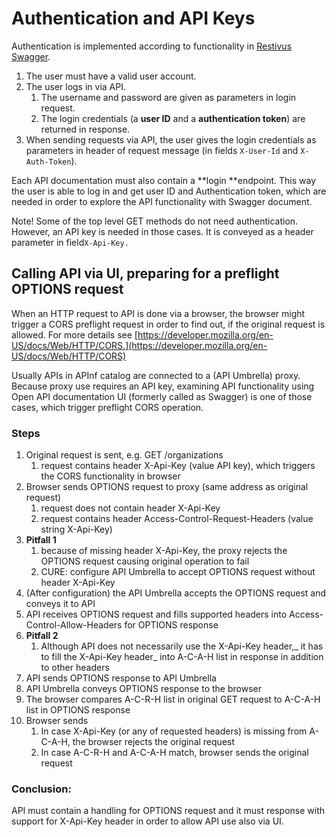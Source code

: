 # Authentication and API Keys

Authentication is implemented according to functionality in [Restivus Swagger](https://github.com/apinf/restivus-swagger).

1. The user must have a valid user account. 
2. The user logs in via API.
   1. The username and password are given as parameters in login request.
   2. The login credentials \(a **user ID** and a **authentication token**\) are returned in response.
3. When sending requests via API, the user gives the login credentials as parameters in header of request message \(in fields `X-User-Id` and `X-Auth-Token`\). 

Each API documentation must also contain a **login **endpoint. This way the user is able to log in and get user ID and Authentication token, which are needed in order to explore the API functionality with Swagger document.

Note! Some of the top level GET methods do not need authentication. However, an API key is needed in those cases. It is conveyed as a header parameter in field`X-Api-Key.`

## Calling API via UI, preparing for a preflight OPTIONS request

When an HTTP request to API is done via a browser, the browser might trigger a CORS preflight request in order to find out, if the original request is allowed. For more details see [https://developer.mozilla.org/en-US/docs/Web/HTTP/CORS.](https://developer.mozilla.org/en-US/docs/Web/HTTP/CORS)

Usually APIs in APInf catalog are connected to a \(API Umbrella\) proxy. Because proxy use requires an API key, examining API functionality using Open API documentation UI \(formerly called as Swagger\) is one of those cases, which trigger preflight CORS operation.

### Steps

1. Original request is sent, e.g. GET /organizations
   1. request contains header X-Api-Key \(value API key\), which triggers the CORS functionality in browser
2. Browser sends OPTIONS request to proxy \(same address as original request\)
   1. request does not contain header X-Api-Key
   2. request contains header Access-Control-Request-Headers \(value string X-Api-Key\)
3. **Pitfall 1**
   1. because of missing header X-Api-Key, the proxy rejects the OPTIONS request causing original operation to fail
   2. CURE: configure API Umbrella to accept OPTIONS request without header X-Api-Key
4. \(After configuration\) the API Umbrella accepts the OPTIONS request and conveys it to API
5. API receives OPTIONS request and fills supported headers into Access-Control-Allow-Headers for OPTIONS response
6. **Pitfall 2**
   1. Although API does not necessarily use the X-Api-Key header,_ it has to fill the X-Api-Key header_ into A-C-A-H list in response in addition to other headers
7. API sends OPTIONS response to API Umbrella
8. API Umbrella conveys OPTIONS response to the browser
9. The browser compares A-C-R-H list in original GET request to A-C-A-H list in OPTIONS response
10. Browser sends
    1. In case X-Api-Key \(or any of requested headers\) is missing from A-C-A-H, the browser rejects the original request
    2. In case A-C-R-H and A-C-A-H match, browser sends the original request

### Conclusion:

API must contain a handling for OPTIONS request and it must response with support for X-Api-Key header in order to allow API use also via UI.

